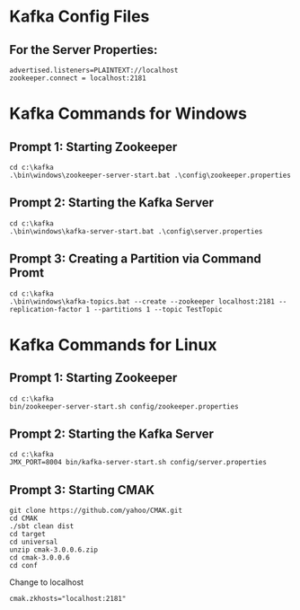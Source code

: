 # Kafka Config Files

## For the Server Properties:
```
advertised.listeners=PLAINTEXT://localhost
zookeeper.connect = localhost:2181
```

# Kafka Commands for Windows

## Prompt 1: Starting Zookeeper
```
cd c:\kafka
.\bin\windows\zookeeper-server-start.bat .\config\zookeeper.properties
```

## Prompt 2: Starting the Kafka Server
```
cd c:\kafka
.\bin\windows\kafka-server-start.bat .\config\server.properties
```

## Prompt 3: Creating a Partition via Command Promt
```
cd c:\kafka
.\bin\windows\kafka-topics.bat --create --zookeeper localhost:2181 --replication-factor 1 --partitions 1 --topic TestTopic
```

# Kafka Commands for Linux

## Prompt 1: Starting Zookeeper
```
cd c:\kafka
bin/zookeeper-server-start.sh config/zookeeper.properties
```

## Prompt 2: Starting the Kafka Server
```
cd c:\kafka
JMX_PORT=8004 bin/kafka-server-start.sh config/server.properties
```

## Prompt 3: Starting CMAK 
```
git clone https://github.com/yahoo/CMAK.git
cd CMAK
./sbt clean dist
cd target
cd universal
unzip cmak-3.0.0.6.zip
cd cmak-3.0.0.6
cd conf
```

Change to localhost
```
cmak.zkhosts="localhost:2181"
```
